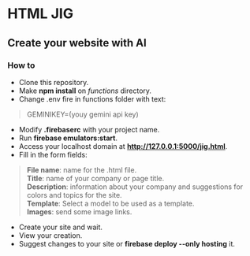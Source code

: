 # HTML JIG
## Create your website with AI

### How to

- Clone this repository.
- Make **npm install** on *functions* directory.
- Change .env fire in functions folder with text:

> GEMINIKEY=(youy gemini api key)

- Modify **.firebaserc** with your project name.
- Run **firebase emulators:start**.
- Access your localhost domain at **http://127.0.0.1:5000/jig.html**.
- Fill in the form fields:

> **File name**: name for the .html file.<br>
> **Title**: name of your company or page title.<br>
> **Description**: information about your company and suggestions for colors and topics for the site.<br>
> **Template**: Select a model to be used as a template.<br>
> **Images**: send some image links.

- Create your site and wait.
- View your creation.
- Suggest changes to your site or **firebase deploy --only hosting** it.
